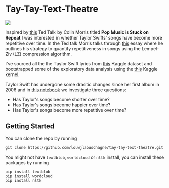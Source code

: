 # Tay-Tay-Text-Theatre

<img src="https://cdn2.hercampus.com/old-new-taylor-swift-5.jpg"/>

Inspired by <a href='https://youtu.be/_tjFwcmHy5M'>this</a> Ted Talk by Colin Morris titled **Pop Music is Stuck on Repeat** I was interested in whether Taylor Swifts' songs have become more repetitive over time. In the Ted talk Morris talks through <a href='https://pudding.cool/2017/05/song-repetition/'>this</a> essay where he outlines his strategy to quantify repetitiveness in songs using the Lempel-Ziv (LZ) compression algorithm.

I've sourced all the the Taylor Swift lyrics from <a href='https://www.kaggle.com/PromptCloudHQ/taylor-swift-song-lyrics-from-all-the-albums'>this</a> Kaggle dataset and bootstrapped some of the exploratory data analysis using the <a href='https://www.kaggle.com/rahulvks/explore-the-taylor-swift-lyrics-nlp'>this</a> Kaggle kernel.

Taylor Swift has undergone some drasitic changes since her first album in 2006 and in <a href='https://github.com/louwjlabuschagne/tay-tay-text-theatre/blob/master/tay-tay-text-theatre.ipynb'>this notebook</a> we investigate three questions:
+ Has Taylor's songs become shorter over time?
+ Has Taylor's songs become happier over time?
+ Has Taylor's songs become more repetitive over time?


## Getting Started
You can clone the repo by running

```
git clone https://github.com/louwjlabuschagne/tay-tay-text-theatre.git
```

You might not have `textblob`, `worldcloud` or `nltk` install, you can install these packages by running

```
pip install textblob
pip install wordcloud
pip install nltk
```
